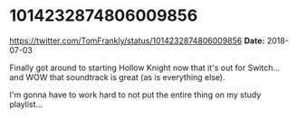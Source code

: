 # 1014232874806009856
https://twitter.com/TomFrankly/status/1014232874806009856
**Date:** 2018-07-03

Finally got around to starting Hollow Knight now that it's out for Switch... and WOW that soundtrack is great (as is everything else).

I'm gonna have to work hard to not put the entire thing on my study playlist...
